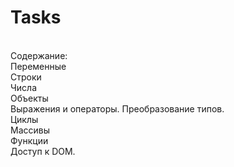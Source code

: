 # Tasks <br>
<br>Содержание:
<br>Переменные
<br>Строки
<br>Числа
<br>Объекты
<br>Выражения и операторы. Преобразование типов.
<br>Циклы
<br>Массивы
<br>Функции
<br>Доступ к DOM.
